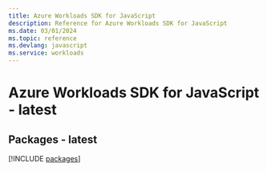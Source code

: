 ```yaml
---
title: Azure Workloads SDK for JavaScript
description: Reference for Azure Workloads SDK for JavaScript
ms.date: 03/01/2024
ms.topic: reference
ms.devlang: javascript
ms.service: workloads
---
```

# Azure Workloads SDK for JavaScript - latest
## Packages - latest
[!INCLUDE [packages](workloads-index.md)]